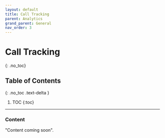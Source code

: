 ```yaml
---
layout: default
title: Call Tracking
parent: Analytics
grand_parent: General
nav_order: 3
---
```


# Call Tracking
{: .no_toc}

## Table of Contents
{: .no_toc .text-delta }

1. TOC
{:toc}
---

### Content
"Content coming soon".